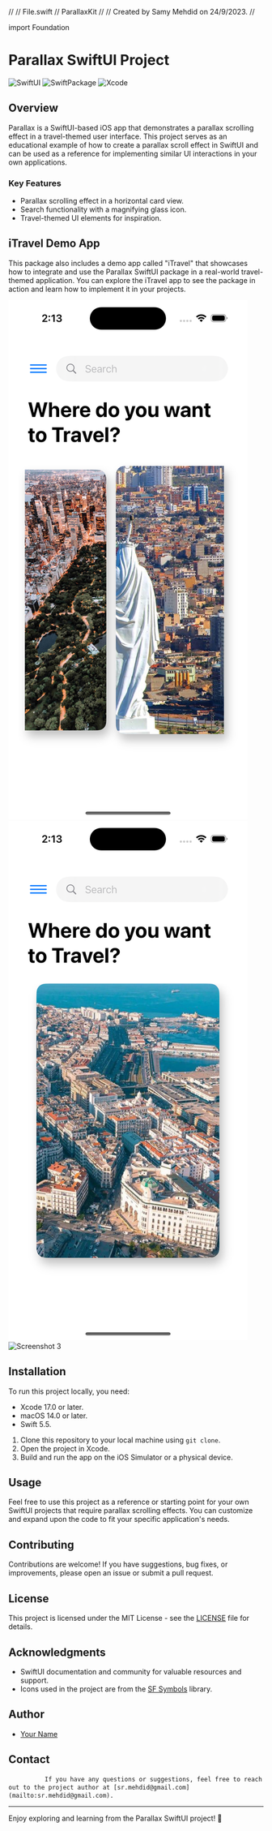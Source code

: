 //
//  File.swift
//  ParallaxKit
//
//  Created by Samy Mehdid on 24/9/2023.
//

import Foundation

# Parallax SwiftUI Project

![SwiftUI](https://img.shields.io/badge/SwiftUI-5.0-blue)
![SwiftPackage](https://img.shields.io/badge/Swift%20Package-main-green)
![Xcode](https://img.shields.io/badge/Xcode-15.0-brightgreen)

## Overview

Parallax is a SwiftUI-based iOS app that demonstrates a parallax scrolling effect in a travel-themed user interface. This project serves as an educational example of how to create a parallax scroll effect in SwiftUI and can be used as a reference for implementing similar UI interactions in your own applications.

### Key Features

- Parallax scrolling effect in a horizontal card view.
- Search functionality with a magnifying glass icon.
- Travel-themed UI elements for inspiration.

## iTravel Demo App
This package also includes a demo app called "iTravel" that showcases how to integrate and use the Parallax SwiftUI package in a real-world travel-themed application. You can explore the iTravel app to see the package in action and learn how to implement it in your projects.

![Screenshot 1](/screenshots/screenshot1.png)
![Screenshot 2](/screenshots/screenshot2.png)
![Screenshot 3](/screenshots/screenshot3.png)

## Installation

To run this project locally, you need:

- Xcode 17.0 or later.
- macOS 14.0 or later.
- Swift 5.5.

1. Clone this repository to your local machine using `git clone`.
2. Open the project in Xcode.
3. Build and run the app on the iOS Simulator or a physical device.

## Usage

Feel free to use this project as a reference or starting point for your own SwiftUI projects that require parallax scrolling effects. You can customize and expand upon the code to fit your specific application's needs.

## Contributing

Contributions are welcome! If you have suggestions, bug fixes, or improvements, please open an issue or submit a pull request.

## License

This project is licensed under the MIT License - see the [LICENSE](LICENSE) file for details.

## Acknowledgments

- SwiftUI documentation and community for valuable resources and support.
- Icons used in the project are from the [SF Symbols](https://developer.apple.com/sf-symbols/) library.

## Author

- [Your Name](https://github.com/RMehdid)

## Contact

              If you have any questions or suggestions, feel free to reach out to the project author at [sr.mehdid@gmail.com](mailto:sr.mehdid@gmail.com).

---

Enjoy exploring and learning from the Parallax SwiftUI project! 🚀
